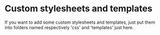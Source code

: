 # Custom stylesheets and templates

If you want to add some custom stylesheets and templates, just put them into folders named respectively 'css' and 'templates' just here.